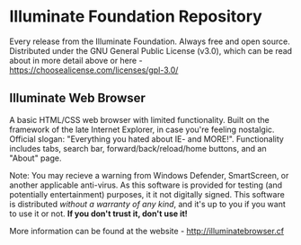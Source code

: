 # Illuminate Foundation Repository
Every release from the Illuminate Foundation. Always free and open source. Distributed under the GNU General Public License (v3.0), which can be read about in more detail above or here - https://choosealicense.com/licenses/gpl-3.0/


## Illuminate Web Browser
A basic HTML/CSS web browser with limited functionality. Built on the framework of the late Internet Explorer, in case you're feeling nostalgic. Official slogan: "Everything you hated about IE- and MORE!". Functionality includes tabs, search bar, forward/back/reload/home buttons, and an "About" page.

Note: You may recieve a warning from Windows Defender, SmartScreen, or another applicable anti-virus. As this software is provided for testing (and potentially entertainment) purposes, it it not digitally signed. This software is distributed *without a warranty of any kind*, and it's up to you if you want to use it or not. **If you don't trust it, don't use it!**

More information can be found at the website - http://illuminatebrowser.cf
